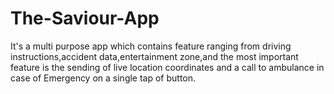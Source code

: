 # The-Saviour-App
It's a multi purpose app which contains feature ranging from driving instructions,accident data,entertainment zone,and the most important feature is the sending of live location coordinates and a call to ambulance in case of Emergency on a single tap of button.
